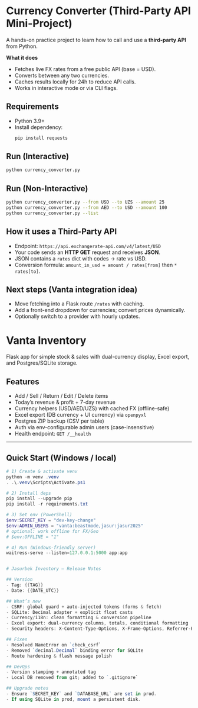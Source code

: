 
# Currency Converter (Third-Party API Mini-Project)

A hands-on practice project to learn how to call and use a **third-party API** from Python.

**What it does**
- Fetches live FX rates from a free public API (base = USD).
- Converts between any two currencies.
- Caches results locally for 24h to reduce API calls.
- Works in interactive mode or via CLI flags.

## Requirements
- Python 3.9+
- Install dependency:
  ```bash
  pip install requests
  ```

## Run (Interactive)
```bash
python currency_converter.py
```

## Run (Non-Interactive)
```bash
python currency_converter.py --from USD --to UZS --amount 25
python currency_converter.py --from AED --to USD --amount 100
python currency_converter.py --list
```

## How it uses a Third-Party API
- Endpoint: `https://api.exchangerate-api.com/v4/latest/USD`
- Your code sends an **HTTP GET** request and receives **JSON**.
- JSON contains a `rates` dict with codes → rate vs USD.
- Conversion formula: `amount_in_usd = amount / rates[from]` then `* rates[to]`.

## Next steps (Vanta integration idea)
- Move fetching into a Flask route `/rates` with caching.
- Add a front-end dropdown for currencies; convert prices dynamically.
- Optionally switch to a provider with hourly updates.


# Vanta Inventory

Flask app for simple stock & sales with dual-currency display, Excel export, and Postgres/SQLite storage.

## Features
- Add / Sell / Return / Edit / Delete items
- Today’s revenue & profit + 7-day revenue
- Currency helpers (USD/AED/UZS) with cached FX (offline-safe)
- Excel export (DB currency + UI currency) via `openpyxl`
- Postgres ZIP backup (CSV per table)
- Auth via env-configurable admin users (case-insensitive)
- Health endpoint: `GET /__health`

---

## Quick Start (Windows / local)

```powershell
# 1) Create & activate venv
python -m venv .venv
. .\.venv\Scripts\Activate.ps1

# 2) Install deps
pip install --upgrade pip
pip install -r requirements.txt

# 3) Set env (PowerShell)
$env:SECRET_KEY = "dev-key-change"
$env:ADMIN_USERS = "vanta:beastmode,jasur:jasur2025"
# optional: work offline for FX/Geo
# $env:OFFLINE = "1"

# 4) Run (Windows-friendly server)
waitress-serve --listen=127.0.0.1:5000 app:app


# Jasurbek Inventory — Release Notes

## Version
- Tag: {{TAG}}  
- Date: {{DATE_UTC}}

## What’s new
- CSRF: global guard + auto-injected tokens (forms & fetch)
- SQLite: Decimal adapter + explicit float casts
- Currency/i18n: clean formatting & conversion pipeline
- Excel export: dual-currency columns, totals, conditional formatting
- Security headers: X-Content-Type-Options, X-Frame-Options, Referrer-Policy, Permissions-Policy

## Fixes
- Resolved NameError on `check_csrf`
- Removed `decimal.Decimal` binding error for SQLite
- Route hardening & flash message polish

## DevOps
- Version stamping + annotated tag
- Local DB removed from git; added to `.gitignore`

## Upgrade notes
- Ensure `SECRET_KEY` and `DATABASE_URL` are set in prod.
- If using SQLite in prod, mount a persistent disk.
